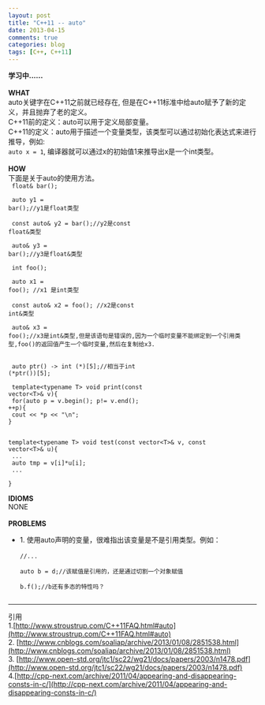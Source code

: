 ```yaml
---
layout: post
title: "C++11 -- auto"
date: 2013-04-15
comments: true
categories: blog
tags: [C++, C++11] 
---
```

**学习中......**<br/><br/>
**WHAT**<br/>
auto关键字在C++11之前就已经存在, 但是在C++11标准中给auto赋予了新的定义，并且抛弃了老的定义。<br/>
C++11前的定义：auto可以用于定义局部变量。
<br/>
C++11的定义：auto用于描述一个变量类型，该类型可以通过初始化表达式来进行推导，例如:<code> auto x = 1</code>, 编译器就可以通过x的初始值1来推导出x是一个int类型。
<br/><br/>
**HOW**<br/>
下面是关于auto的使用方法。<br/>
<code>
float& bar();<br/><br/>
auto y1 = bar();//y1是float类型<br/><br/>
const auto& y2 = bar();//y2是const float&类型<br/><br/>
auto& y3 = bar();//y3是float&类型<br/><br/>
int foo();<br/><br/>
auto x1 = foo(); //x1 是int类型<br/><br/>
const auto& x2 = foo(); //x2是const int&类型<br/><br/>
auto& x3 = foo();//x3是int&类型,但是该语句是错误的,因为一个临时变量不能绑定到一个引用类型,foo()的返回值产生一个临时变量,然后在复制给x3.
<br/><br/>
auto ptr() -> int (*)[5];//相当于int (*ptr())[5];<br/><br/>
template&lt;typename T> void print(const vector&lt;T>& v){<br/>
for(auto p = v.begin(); p!= v.end(); ++p){<br/>
cout &lt;&lt; *p &lt;&lt; "\n";<br/>}<br/><br/>
template&lt;typename T>
void test(const vector&lt;T>& v, const vector&lt;T>& u){<br/>
...<br/>
auto tmp = v[i]*u[i];<br/>
...
<br/>}
</code>

**IDIOMS**<br/>
NONE<br/>
<br/>
**PROBLEMS**
<ul>
<li>
1. 使用auto声明的变量，很难指出该变量是不是引用类型。例如：<br>
<code>
//...<br/>
auto b = d;//该赋值是引用的，还是通过切割一个对象赋值<br/>
b.f();//b还有多态的特性吗？<br/>
</code>
</li>
</ul>

---
引用<br/>
1.[http://www.stroustrup.com/C++11FAQ.html#auto](http://www.stroustrup.com/C++11FAQ.html#auto)<br/>
2. [http://www.cnblogs.com/soaliap/archive/2013/01/08/2851538.html](http://www.cnblogs.com/soaliap/archive/2013/01/08/2851538.html)<br/>
3. [http://www.open-std.org/jtc1/sc22/wg21/docs/papers/2003/n1478.pdf](http://www.open-std.org/jtc1/sc22/wg21/docs/papers/2003/n1478.pdf)<br/>
4.[http://cpp-next.com/archive/2011/04/appearing-and-disappearing-consts-in-c/](http://cpp-next.com/archive/2011/04/appearing-and-disappearing-consts-in-c/)<br/>